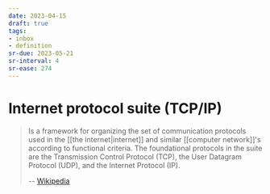 ```yaml
---
date: 2023-04-15
draft: true
tags:
- inbox
- definition
sr-due: 2023-05-21
sr-interval: 4
sr-ease: 274
---
```


# Internet protocol suite (TCP/IP)

> Is a framework for organizing the set of communication protocols used in the
> [[the internet|internet]] and similar [[computer network]]'s according to
> functional criteria. The foundational protocols in the suite are the
> Transmission Control Protocol (TCP), the User Datagram Protocol (UDP), and the
> Internet Protocol (IP).
>
> -- [Wikipedia](https://en.wikipedia.org/wiki/Internet_protocol_suite)
